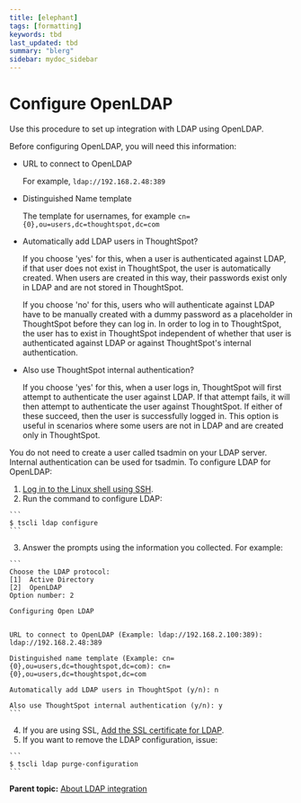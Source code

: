 ```yaml
---
title: [elephant]
tags: [formatting]
keywords: tbd
last_updated: tbd
summary: "blerg"
sidebar: mydoc_sidebar
---
```

# Configure OpenLDAP

Use this procedure to set up integration with LDAP using OpenLDAP.

Before configuring OpenLDAP, you will need this information:

-   URL to connect to OpenLDAP

    For example, `ldap://192.168.2.48:389`

-   Distinguished Name template

    The template for usernames, for example `cn={0},ou=users,dc=thoughtspot,dc=com`

-   Automatically add LDAP users in ThoughtSpot?

    If you choose 'yes' for this, when a user is authenticated against LDAP, if that user does not exist in ThoughtSpot, the user is automatically created. When users are created in this way, their passwords exist only in LDAP and are not stored in ThoughtSpot.

    If you choose 'no' for this, users who will authenticate against LDAP have to be manually created with a dummy password as a placeholder in ThoughtSpot before they can log in. In order to log in to ThoughtSpot, the user has to exist in ThoughtSpot independent of whether that user is authenticated against LDAP or against ThoughtSpot's internal authentication.

-   Also use ThoughtSpot internal authentication?

    If you choose 'yes' for this, when a user logs in, ThoughtSpot will first attempt to authenticate the user against LDAP. If that attempt fails, it will then attempt to authenticate the user against ThoughtSpot. If either of these succeed, then the user is successfully logged in. This option is useful in scenarios where some users are not in LDAP and are created only in ThoughtSpot.


You do not need to create a user called tsadmin on your LDAP server. Internal authentication can be used for tsadmin. To configure LDAP for OpenLDAP:

1.   [Log in to the Linux shell using SSH](login_console.html#). 
2.   Run the command to configure LDAP: 

    ```
    $ tscli ldap configure
    ```

3.   Answer the prompts using the information you collected. For example: 

    ```
    Choose the LDAP protocol:
    [1]  Active Directory
    [2]  OpenLDAP
    Option number: 2
    
    Configuring Open LDAP
    
    
    URL to connect to OpenLDAP (Example: ldap://192.168.2.100:389): ldap://192.168.2.48:389
    
    Distinguished name template (Example: cn={0},ou=users,dc=thoughtspot,dc=com): cn={0},ou=users,dc=thoughtspot,dc=com
    
    Automatically add LDAP users in ThoughtSpot (y/n): n
    
    Also use ThoughtSpot internal authentication (y/n): y
    ```

4.   If you are using SSL, [Add the SSL certificate for LDAP](add_SSL_for_LDAP.html#). 
5.   If you want to remove the LDAP configuration, issue: 

    ```
    $ tscli ldap purge-configuration
    ```


**Parent topic:** [About LDAP integration](../../admin/setup/about_LDAP.html)

